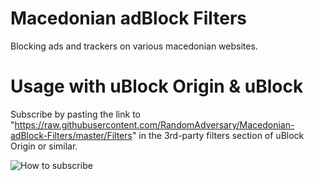 # Macedonian adBlock Filters
Blocking ads and trackers on various macedonian websites.

# Usage with uBlock Origin &amp; uBlock
Subscribe by pasting the link to "https://raw.githubusercontent.com/RandomAdversary/Macedonian-adBlock-Filters/master/Filters" in the 3rd-party filters section of uBlock Origin or similar.


![How to subscribe](https://i.imgur.com/sq2J8tW.png)



